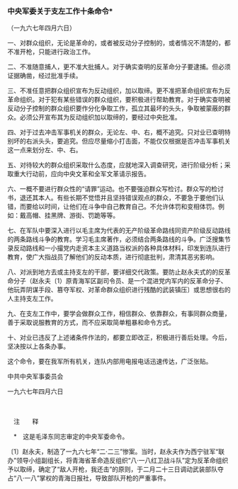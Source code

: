 ### **中央军委关于支左工作十条命令**\*
（一九六七年四月六日）

一、对群众组织，无论是革命的，或者被反动分子控制的，或者情况不清楚的，都不准开枪，只能进行政治工作。

二、不准随意捕人，更不准大批捕人。对于确实查明的反革命分子要逮捕。但必须证据确凿，经过批准手续。

三、不准任意把群众组织宣布为反动组织，加以取缔。更不准把革命组织宣布为反革命组织。对于犯有某些错误的群众组织，要积极进行帮助教育。对于确实查明被反动分子控制的群众组织要作分化争取工作，孤立其最坏的头头，争取被蒙蔽的群众。必须公开宣布其为反动组织加以取缔的，要经过中央批准。

四、对于过去冲击军事机关的群众，无论左、中、右，概不追究。只对业已查明特别坏的右派头头，要追究。但应尽量缩小打击面，不能仅仅根据是否冲击军事机关这一点来划分左、中、右。

五、对待较大的群众组织采取什么态度，应就地深入调查研究，进行阶级分析；采取重大行动前，应向中央文革和全军文革请示报告。

六、一概不要进行群众性的“请罪”运动。也不要强迫群众写检讨。群众写的检讨书，退还其本人。有些长期不觉悟并且坚持错误观点的群众，不要急于要他们认错，而要给以时间，让他们在斗争中自己教育自己。不允许体罚和变相体罚。例如：戴高帽、挂黑牌、游街、罚跪等等。

七、在军队中要深入进行以毛主席为代表的无产阶级革命路线同资产阶级反动路线的两条路线斗争的教育。学习毛主席著作，必须结合两条路线的斗争。广泛搜集节录反动路线和一小撮党内走资本主义道路当权派的各种具体材料，印发到连队进行教育，使广大指战员了解他们的反动本质，进行彻底批判，肃清其恶劣影响。

八、对派到地方去或主持支左的干部，要详细交代政策。要防止赵永夫式的的反革命分子（赵永夫〔1）原青海军区副司令员、是一个混进党内军内的反革命分子、他玩弄阴谋手段、篡夺军权、对革命群众组织进行残酷的武装镇压〕或思想很右的人主持支左工作。

九、在支左工作中，要学会做群众工作，相信群众、依靠群众，有事同群众商量，善于采取说服教育的方式，而不应采取简单粗暴和命令方式。

十、对业已违反了上述诸条件作法的，都要立即改正，积极进行善后处理。今后，坚决按以上各条办事。

这个命令，要在我军所有机关，连队内部用电报电话迅速传达，广泛张贴。

中共中央军事委员会

一九六七年四月六日

　　

　注　　释　

　\*　这是毛泽东同志审定的中央军委命令。

〔1〕赵永夫，制造了一九六七年“二·二三”惨案。当时，赵永夫作为西宁驻军“联办”领导小组副组长，将青海省革命造反组织“八·一八红卫战斗队”定为反革命组织予以取缔，确定了“敌人开枪，我还击”的原则，于二月二十三日调动武装部队夺占“八·一八”掌权的青海日报社，导致部队开枪的严重事件。